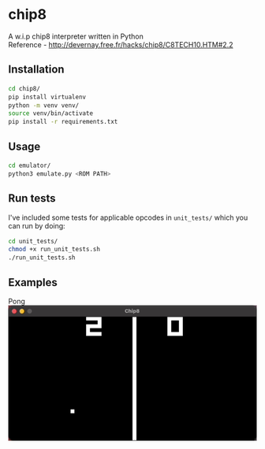 # chip8
A w.i.p chip8 interpreter written in Python <br />
Reference - http://devernay.free.fr/hacks/chip8/C8TECH10.HTM#2.2

## Installation
```bash
cd chip8/
pip install virtualenv
python -m venv venv/
source venv/bin/activate
pip install -r requirements.txt
```

## Usage
```bash
cd emulator/
python3 emulate.py <ROM PATH>
```

## Run tests
I've included some tests for applicable opcodes in `unit_tests/` which you can run
by doing:
```bash
cd unit_tests/
chmod +x run_unit_tests.sh
./run_unit_tests.sh
```

## Examples
Pong<br />
![pong](examples/pong_demonstration.gif)
